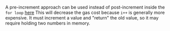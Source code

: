 A pre-increment approach can be used instead of post-increment inside the `for loop` [here](https://github.com/pooltogether/ERC5164/blob/main/src/libraries/CallLib.sol#L61)
This will decrease the gas cost because `i++` is generally more expensive. It must increment a value and "return" the old value, so it may require holding two numbers in memory. 
